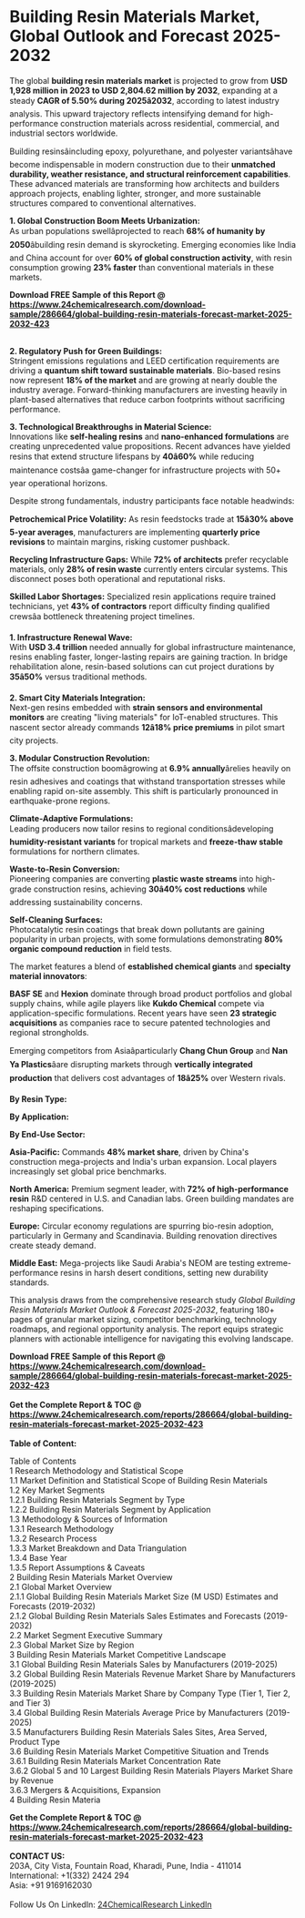 <h1>Building Resin Materials Market, Global Outlook and Forecast 2025-2032</h1><p>The global <strong>building resin materials market</strong> is projected to grow from <strong>USD 1,928 million in 2023 to USD 2,804.62 million by 2032</strong>, expanding at a steady <strong>CAGR of 5.50% during 2025â2032</strong>, according to latest industry analysis. This upward trajectory reflects intensifying demand for high-performance construction materials across residential, commercial, and industrial sectors worldwide.</p><p>Building resinsâincluding epoxy, polyurethane, and polyester variantsâhave become indispensable in modern construction due to their <strong>unmatched durability, weather resistance, and structural reinforcement capabilities</strong>. These advanced materials are transforming how architects and builders approach projects, enabling lighter, stronger, and more sustainable structures compared to conventional alternatives.</p><p><strong>1. Global Construction Boom Meets Urbanization:</strong><br>
As urban populations swellâprojected to reach <strong>68% of humanity by 2050</strong>âbuilding resin demand is skyrocketing. Emerging economies like India and China account for over <strong>60% of global construction activity</strong>, with resin consumption growing <strong>23% faster</strong> than conventional materials in these markets.</p><div><b>Download FREE Sample of this Report @ 
            <a href="https://www.24chemicalresearch.com/download-sample/286664/global-building-resin-materials-forecast-market-2025-2032-423">
            https://www.24chemicalresearch.com/download-sample/286664/global-building-resin-materials-forecast-market-2025-2032-423</a></b></div><br><p><strong>2. Regulatory Push for Green Buildings:</strong><br>
Stringent emissions regulations and LEED certification requirements are driving a <strong>quantum shift toward sustainable materials</strong>. Bio-based resins now represent <strong>18% of the market</strong> and are growing at nearly double the industry average. Forward-thinking manufacturers are investing heavily in plant-based alternatives that reduce carbon footprints without sacrificing performance.</p><p><strong>3. Technological Breakthroughs in Material Science:</strong><br>
Innovations like <strong>self-healing resins</strong> and <strong>nano-enhanced formulations</strong> are creating unprecedented value propositions. Recent advances have yielded resins that extend structure lifespans by <strong>40â60%</strong> while reducing maintenance costsâa game-changer for infrastructure projects with 50+ year operational horizons.</p><p>Despite strong fundamentals, industry participants face notable headwinds:</p><p><strong>Petrochemical Price Volatility:</strong> As resin feedstocks trade at <strong>15â30% above 5-year averages</strong>, manufacturers are implementing <strong>quarterly price revisions</strong> to maintain margins, risking customer pushback.</p><p><strong>Recycling Infrastructure Gaps:</strong> While <strong>72% of architects</strong> prefer recyclable materials, only <strong>28% of resin waste</strong> currently enters circular systems. This disconnect poses both operational and reputational risks.</p><p><strong>Skilled Labor Shortages:</strong> Specialized resin applications require trained technicians, yet <strong>43% of contractors</strong> report difficulty finding qualified crewsâa bottleneck threatening project timelines.</p><p><strong>1. Infrastructure Renewal Wave:</strong><br>
With <strong>USD 3.4 trillion</strong> needed annually for global infrastructure maintenance, resins enabling faster, longer-lasting repairs are gaining traction. In bridge rehabilitation alone, resin-based solutions can cut project durations by <strong>35â50%</strong> versus traditional methods.</p><p><strong>2. Smart City Materials Integration:</strong><br>
Next-gen resins embedded with <strong>strain sensors and environmental monitors</strong> are creating "living materials" for IoT-enabled structures. This nascent sector already commands <strong>12â18% price premiums</strong> in pilot smart city projects.</p><p><strong>3. Modular Construction Revolution:</strong><br>
The offsite construction boomâgrowing at <strong>6.9% annually</strong>ârelies heavily on resin adhesives and coatings that withstand transportation stresses while enabling rapid on-site assembly. This shift is particularly pronounced in earthquake-prone regions.</p><p><strong>Climate-Adaptive Formulations:</strong><br>
	Leading producers now tailor resins to regional conditionsâdeveloping <strong>humidity-resistant variants</strong> for tropical markets and <strong>freeze-thaw stable</strong> formulations for northern climates.</p><p><strong>Waste-to-Resin Conversion:</strong><br>
	Pioneering companies are converting <strong>plastic waste streams</strong> into high-grade construction resins, achieving <strong>30â40% cost reductions</strong> while addressing sustainability concerns.</p><p><strong>Self-Cleaning Surfaces:</strong><br>
	Photocatalytic resin coatings that break down pollutants are gaining popularity in urban projects, with some formulations demonstrating <strong>80% organic compound reduction</strong> in field tests.</p><p>The market features a blend of <strong>established chemical giants</strong> and <strong>specialty material innovators</strong>:</p><p><strong>BASF SE</strong> and <strong>Hexion</strong> dominate through broad product portfolios and global supply chains, while agile players like <strong>Kukdo Chemical</strong> compete via application-specific formulations. Recent years have seen <strong>23 strategic acquisitions</strong> as companies race to secure patented technologies and regional strongholds.</p><p>Emerging competitors from Asiaâparticularly <strong>Chang Chun Group</strong> and <strong>Nan Ya Plastics</strong>âare disrupting markets through <strong>vertically integrated production</strong> that delivers cost advantages of <strong>18â25%</strong> over Western rivals.</p><p><strong>By Resin Type:</strong></p><p><strong>By Application:</strong></p><p><strong>By End-Use Sector:</strong></p><p><strong>Asia-Pacific:</strong> Commands <strong>48% market share</strong>, driven by China's construction mega-projects and India's urban expansion. Local players increasingly set global price benchmarks.</p><p><strong>North America:</strong> Premium segment leader, with <strong>72% of high-performance resin</strong> R&amp;D centered in U.S. and Canadian labs. Green building mandates are reshaping specifications.</p><p><strong>Europe:</strong> Circular economy regulations are spurring bio-resin adoption, particularly in Germany and Scandinavia. Building renovation directives create steady demand.</p><p><strong>Middle East:</strong> Mega-projects like Saudi Arabia's NEOM are testing extreme-performance resins in harsh desert conditions, setting new durability standards.</p><p>This analysis draws from the comprehensive research study <em>Global Building Resin Materials Market Outlook &amp; Forecast 2025-2032</em>, featuring 180+ pages of granular market sizing, competitor benchmarking, technology roadmaps, and regional opportunity analysis. The report equips strategic planners with actionable intelligence for navigating this evolving landscape.</p><div><b>Download FREE Sample of this Report @ 
            <a href="https://www.24chemicalresearch.com/download-sample/286664/global-building-resin-materials-forecast-market-2025-2032-423">
            https://www.24chemicalresearch.com/download-sample/286664/global-building-resin-materials-forecast-market-2025-2032-423</a></b></div><br><div><b>Get the Complete Report & TOC @ 
            <a href="https://www.24chemicalresearch.com/reports/286664/global-building-resin-materials-forecast-market-2025-2032-423">
            https://www.24chemicalresearch.com/reports/286664/global-building-resin-materials-forecast-market-2025-2032-423</a></b></div><br>
            <b>Table of Content:</b><p>Table of Contents<br />
1 Research Methodology and Statistical Scope<br />
1.1 Market Definition and Statistical Scope of Building Resin Materials<br />
1.2 Key Market Segments<br />
1.2.1 Building Resin Materials Segment by Type<br />
1.2.2 Building Resin Materials Segment by Application<br />
1.3 Methodology & Sources of Information<br />
1.3.1 Research Methodology<br />
1.3.2 Research Process<br />
1.3.3 Market Breakdown and Data Triangulation<br />
1.3.4 Base Year<br />
1.3.5 Report Assumptions & Caveats<br />
2 Building Resin Materials Market Overview<br />
2.1 Global Market Overview<br />
2.1.1 Global Building Resin Materials Market Size (M USD) Estimates and Forecasts (2019-2032)<br />
2.1.2 Global Building Resin Materials Sales Estimates and Forecasts (2019-2032)<br />
2.2 Market Segment Executive Summary<br />
2.3 Global Market Size by Region<br />
3 Building Resin Materials Market Competitive Landscape<br />
3.1 Global Building Resin Materials Sales by Manufacturers (2019-2025)<br />
3.2 Global Building Resin Materials Revenue Market Share by Manufacturers (2019-2025)<br />
3.3 Building Resin Materials Market Share by Company Type (Tier 1, Tier 2, and Tier 3)<br />
3.4 Global Building Resin Materials Average Price by Manufacturers (2019-2025)<br />
3.5 Manufacturers Building Resin Materials Sales Sites, Area Served, Product Type<br />
3.6 Building Resin Materials Market Competitive Situation and Trends<br />
3.6.1 Building Resin Materials Market Concentration Rate<br />
3.6.2 Global 5 and 10 Largest Building Resin Materials Players Market Share by Revenue<br />
3.6.3 Mergers & Acquisitions, Expansion<br />
4 Building Resin Materia</p><div><b>Get the Complete Report & TOC @ 
            <a href="https://www.24chemicalresearch.com/reports/286664/global-building-resin-materials-forecast-market-2025-2032-423">
            https://www.24chemicalresearch.com/reports/286664/global-building-resin-materials-forecast-market-2025-2032-423</a></b></div><br><b>CONTACT US:</b><br>
            203A, City Vista, Fountain Road, Kharadi, Pune, India - 411014<br>
            International: +1(332) 2424 294<br>
            Asia: +91 9169162030 <br><br>
            Follow Us On LinkedIn: <a href="https://www.linkedin.com/company/24chemicalresearch/">24ChemicalResearch LinkedIn</a>